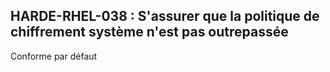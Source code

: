 ## HARDE-RHEL-038 : S'assurer que la politique de chiffrement système n'est pas outrepassée 

Conforme par défaut

